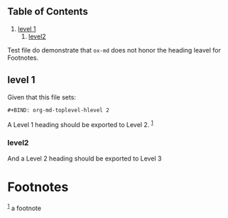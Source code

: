
## Table of Contents

1.  [level 1](#org2cebcaa)
    1.  [level2](#orgaeb7f85)

Test file do demonstrate that `ox-md` does not honor the heading
leavel for Footnotes. 


<a id="org2cebcaa"></a>

## level 1

Given that this file sets:

    #+BIND: org-md-toplevel-hlevel 2

A Level 1 heading should be exported to Level 2. <sup><a id="fnr.1" class="footref" href="#fn.1" role="doc-backlink">1</a></sup>


<a id="orgaeb7f85"></a>

### level2

And a Level 2 heading should be exported to Level 3


# Footnotes

<sup><a id="fn.1" href="#fnr.1">1</a></sup> a footnote
